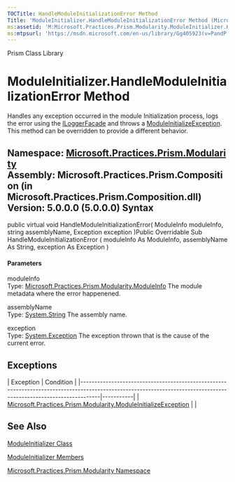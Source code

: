 ```yaml
---
TOCTitle: HandleModuleInitializationError Method
Title: 'ModuleInitializer.HandleModuleInitializationError Method (Microsoft.Practices.Prism.Modularity)'
ms:assetid: 'M:Microsoft.Practices.Prism.Modularity.ModuleInitializer.HandleModuleInitializationError(Microsoft.Practices.Prism.Modularity.ModuleInfo,System.String,System.Exception)'
ms:mtpsurl: 'https://msdn.microsoft.com/en-us/library/Gg405923(v=PandP.50)'
---
```


Prism Class Library

ModuleInitializer.HandleModuleInitializationError Method
============================================================

Handles any exception occurred in the module Initialization process, logs the error using the [ILoggerFacade](https://msdn.microsoft.com/t:microsoft.practices.prism.logging.iloggerfacade) and throws a [ModuleInitializeException](https://msdn.microsoft.com/t:microsoft.practices.prism.modularity.moduleinitializeexception). This method can be overridden to provide a different behavior.

**Namespace:** [Microsoft.Practices.Prism.Modularity](https://msdn.microsoft.com/n:microsoft.practices.prism.modularity)
**Assembly:** Microsoft.Practices.Prism.Composition (in Microsoft.Practices.Prism.Composition.dll) Version: 5.0.0.0 (5.0.0.0)
Syntax
------

<span id="syntaxToggle"></span>public virtual void HandleModuleInitializationError( ModuleInfo moduleInfo, string assemblyName, Exception exception )Public Overridable Sub HandleModuleInitializationError ( moduleInfo As ModuleInfo, assemblyName As String, exception As Exception )
#### Parameters

moduleInfo  
Type: [Microsoft.Practices.Prism.Modularity.ModuleInfo](https://msdn.microsoft.com/t:microsoft.practices.prism.modularity.moduleinfo)
The module metadata where the error happenened.

assemblyName  
Type: [System.String](http://msdn2.microsoft.com/en-us/library/s1wwdcbf)
The assembly name.

exception  
Type: [System.Exception](http://msdn2.microsoft.com/en-us/library/c18k6c59)
The exception thrown that is the cause of the current error.

Exceptions
----------

<span id="exceptionsToggle"></span>
| Exception                                                                                                                                                         | Condition |
|-------------------------------------------------------------------------------------------------------------------------------------------------------------------|-----------|
| [Microsoft.Practices.Prism.Modularity.ModuleInitializeException](https://msdn.microsoft.com/t:microsoft.practices.prism.modularity.moduleinitializeexception) |           |

See Also
--------


[ModuleInitializer Class](https://msdn.microsoft.com/t:microsoft.practices.prism.modularity.moduleinitializer)

[ModuleInitializer Members](https://msdn.microsoft.com/allmembers.t:microsoft.practices.prism.modularity.moduleinitializer)

[Microsoft.Practices.Prism.Modularity Namespace](https://msdn.microsoft.com/n:microsoft.practices.prism.modularity)
